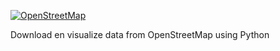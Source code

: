 [![OpenStreetMap](https://openrouteservice.org/wp-content/uploads/2018/01/openstreetmap-2.png)](https://www.openstreetmap.org)

Download en visualize data from OpenStreetMap using Python